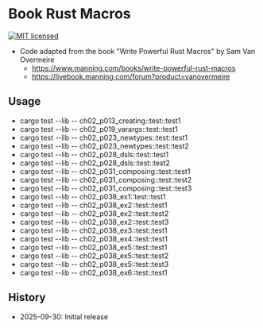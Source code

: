 # Book Rust Macros

[![MIT licensed][mit-badge]][mit-url]

[mit-badge]: https://img.shields.io/badge/license-MIT-blue.svg
[mit-url]: https://github.com/david-wallace-croft/book-rust-macros/blob/main/LICENSE.txt

- Code adapted from the book "Write Powerful Rust Macros" by Sam Van Overmeire
  - https://www.manning.com/books/write-powerful-rust-macros
  - https://livebook.manning.com/forum?product=vanovermeire

## Usage

- cargo test --lib -- ch02_p013_creating::test::test1
- cargo test --lib -- ch02_p019_varargs::test::test1
- cargo test --lib -- ch02_p023_newtypes::test::test1
- cargo test --lib -- ch02_p023_newtypes::test::test2
- cargo test --lib -- ch02_p028_dsls::test::test1
- cargo test --lib -- ch02_p028_dsls::test::test2
- cargo test --lib -- ch02_p031_composing::test::test1
- cargo test --lib -- ch02_p031_composing::test::test2
- cargo test --lib -- ch02_p031_composing::test::test3
- cargo test --lib -- ch02_p038_ex1::test::test1
- cargo test --lib -- ch02_p038_ex2::test::test1
- cargo test --lib -- ch02_p038_ex2::test::test2
- cargo test --lib -- ch02_p038_ex2::test::test3
- cargo test --lib -- ch02_p038_ex3::test::test1
- cargo test --lib -- ch02_p038_ex4::test::test1
- cargo test --lib -- ch02_p038_ex5::test::test1
- cargo test --lib -- ch02_p038_ex5::test::test2
- cargo test --lib -- ch02_p038_ex5::test::test3
- cargo test --lib -- ch02_p038_ex6::test::test1

## History

- 2025-09-30: Initial release
